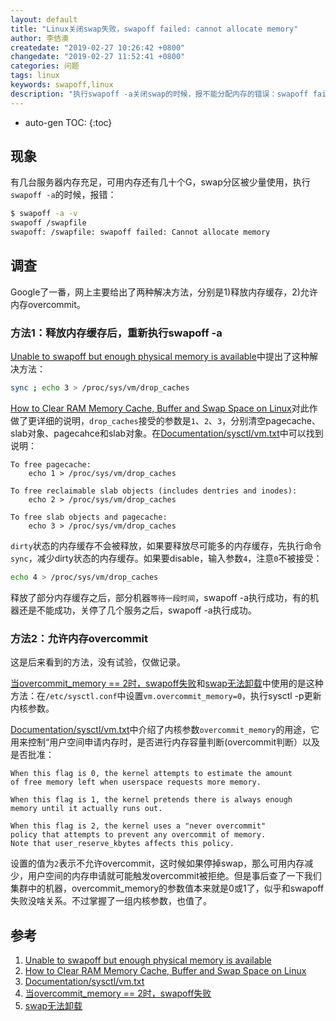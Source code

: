 ```yaml
---
layout: default
title: "Linux关闭swap失败，swapoff failed: cannot allocate memory"
author: 李佶澳
createdate: "2019-02-27 10:26:42 +0800"
changedate: "2019-02-27 11:52:41 +0800"
categories: 问题
tags: linux
keywords: swapoff,linux
description: "执行swapoff -a关闭swap的时候，报不能分配内存的错误：swapoff failed: Cannot allocate memory"
---
```


* auto-gen TOC:
{:toc}

## 现象

有几台服务器内存充足，可用内存还有几十个G，swap分区被少量使用，执行`swapoff -a`的时候，报错：

```sh
$ swapoff -a -v
swapoff /swapfile
swapoff: /swapfile: swapoff failed: Cannot allocate memory
```

## 调查

Google了一番，网上主要给出了两种解决方法，分别是1)释放内存缓存，2)允许内存overcommit。

### 方法1：释放内存缓存后，重新执行swapoff -a

[Unable to swapoff but enough physical memory is available][1]中提出了这种解决方法：

```sh
sync ; echo 3 > /proc/sys/vm/drop_caches
```

[How to Clear RAM Memory Cache, Buffer and Swap Space on Linux][2]对此作做了更详细的说明，`drop_caches`接受的参数是`1`、`2`、`3`，分别清空pagecache、slab对象、pagecahce和slab对象。在[Documentation/sysctl/vm.txt][3]中可以找到说明：

```
To free pagecache:
    echo 1 > /proc/sys/vm/drop_caches

To free reclaimable slab objects (includes dentries and inodes):
    echo 2 > /proc/sys/vm/drop_caches

To free slab objects and pagecache:
    echo 3 > /proc/sys/vm/drop_caches
```
 
`dirty`状态的内存缓存不会被释放，如果要释放尽可能多的内存缓存，先执行命令`sync`，减少dirty状态的内存缓存。如果要disable，输入参数`4`，注意`0`不被接受：

```sh
echo 4 > /proc/sys/vm/drop_caches
```

释放了部分内存缓存之后，部分机器`等待一段时间`，swapoff -a执行成功，有的机器还是不能成功，关停了几个服务之后，swapoff -a执行成功。

### 方法2：允许内存overcommit

这是后来看到的方法，没有试验，仅做记录。

[当overcommit_memory == 2时，swapoff失败][4]和[swap无法卸载][5]中使用的是这种方法：在`/etc/sysctl.conf`中设置`vm.overcommit_memory=0`，执行sysctl -p更新内核参数。

[Documentation/sysctl/vm.txt][3]中介绍了内核参数`overcommit_memory`的用途，它用来控制“用户空间申请内存时，是否进行内存容量判断(overcommit判断）以及是否批准：

```
When this flag is 0, the kernel attempts to estimate the amount
of free memory left when userspace requests more memory.

When this flag is 1, the kernel pretends there is always enough
memory until it actually runs out.

When this flag is 2, the kernel uses a "never overcommit"
policy that attempts to prevent any overcommit of memory.
Note that user_reserve_kbytes affects this policy.
```

设置的值为`2`表示不允许overcommit，这时候如果停掉swap，那么可用内存减少，用户空间的内存申请就可能触发overcommit被拒绝。但是事后查了一下我们集群中的机器，overcommit_memory的参数值本来就是0或1了，似乎和swapoff失败没啥关系。不过掌握了一组内核参数，也值了。

## 参考

1. [Unable to swapoff but enough physical memory is available][1]
2. [How to Clear RAM Memory Cache, Buffer and Swap Space on Linux][2]
3. [Documentation/sysctl/vm.txt][3]
4. [当overcommit_memory == 2时，swapoff失败][4]
5. [swap无法卸载][5]

[1]: https://unix.stackexchange.com/questions/321675/unable-to-swapoff-but-enough-physical-memory-is-available "Unable to swapoff but enough physical memory is available"
[2]: https://www.tecmint.com/clear-ram-memory-cache-buffer-and-swap-space-on-linux/ "How to Clear RAM Memory Cache, Buffer and Swap Space on Linux"
[3]: https://github.com/torvalds/linux/blob/master/Documentation/sysctl/vm.txt "Documentation/sysctl/vm.txt"
[4]: http://www.kbase101.com/question/27169.html "当overcommit_memory == 2时，swapoff失败"
[5]: https://blog.51cto.com/wwdhks/1424507 "swap无法卸载"
